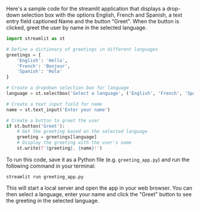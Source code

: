 Here's a sample code for the streamlit application that displays a drop-down selection box with the options English, French and Spanish, a text entry field captioned Name and the button "Greet". When the button is clicked, greet the user by name in the selected language.

```python
import streamlit as st

# Define a dictionary of greetings in different languages
greetings = {
    'English': 'Hello',
    'French': 'Bonjour',
    'Spanish': 'Hola'
}

# Create a dropdown selection box for language
language = st.selectbox('Select a language', ('English', 'French', 'Spanish'))

# Create a text input field for name
name = st.text_input('Enter your name')

# Create a button to greet the user
if st.button('Greet'):
    # Get the greeting based on the selected language
    greeting = greetings[language]
    # Display the greeting with the user's name
    st.write(f'{greeting}, {name}!')
```

To run this code, save it as a Python file (e.g. `greeting_app.py`) and run the following command in your terminal:

```
streamlit run greeting_app.py
```

This will start a local server and open the app in your web browser. You can then select a language, enter your name and click the "Greet" button to see the greeting in the selected language.